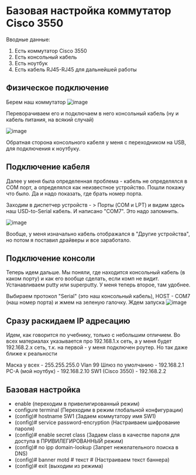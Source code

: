 # Базовая настройка коммутатор Cisco 3550

Вводные данные: 
1. Есть коммутатор Cisco 3550
2. Есть консольный кабель
3. Есть ноутбук
4. Есть кабель RJ45-RJ45 для дальнейшей работы

## Физическое подключение

Берем наш коммутатор
![image](https://github.com/user-attachments/assets/be8fd6cb-c833-480f-975c-aaaa963da067)

Переворачиваем его и подключаем в него консольный кабель (ну и кабель питания, на всякий случай) 

![image](https://github.com/user-attachments/assets/fe132fa6-25a6-4232-8e71-e0f5cad6d615)

Обратная сторона консольного кабеля у меня с переходником на USB, для подключения к ноутбуку. 

## Подключение кабеля

Далее у меня была определенная проблема - кабель не определялся в COM порт, а определялся как неизвестное устройство. Пошли покажу что было. Да и надо показать, где брать номер порта. 

Заходим в диспетчер устройств - > Порты (COM и LPT) и видим здесь наш USD-to-Serial кабель. И написано "COM7". Это надо запомнить.

![image](https://github.com/user-attachments/assets/723634b4-e165-44e0-a486-58fe178ff09e)

Вообще, у меня изначально кабель отображался в "Другие устройства", но потом я поставил драйверы и все заработало.

## Подключение консоли

Теперь идем дальше. Мы поняли, где находится консольный кабель (в каком порту) и как его вообще сделать, если комп не видит.
Устанавливаем putty или superputty. У меня теперь второе, там удобнее. 

Выбираем протокол "Serial" (это наш консольный кабель), HOST - COM7 (наш номер порта) и жмем на зеленую галочку. Ждем запуска
![image](https://github.com/user-attachments/assets/629207f0-f8e3-4cb6-ad38-b735c1be25ca)


## Сразу раскидаем IP адресацию 
Идем, как говорится по учебнику, только с небольшим отличием. Во всех материалах указывается про 192.168.1.х сеть, а у меня будет 192.168.2.x сеть, т.к. на первой - у меня подключен роутер. Но так даже ближе к реальности

Маска у всех - 255.255.255.0
Vlan 99 
Шлюз по умолчанию - 192.168.2.1
PC-A (мой ноутбук) - 192.168.2.10
SW1 (Cisco 3550) - 192.168.2.2

## Базовая настройка

- enable (переходим в привелигированный режим)
- configure terminal (Переходим в режим глобальной конфигурации)
- (config)# hostname SW1 (Задаем коммутатору имя SW1)
- (config)# service password-encryption (Настраиваем шифрование пароля)
- (config)# enable secret class (Задаем class в качестве пароля для доступа в ПРИВИЛЕГИРОВАННЫЙ режим)
- (config)# no ipp domain-lookup (Запрет нежелательного поиска в DNS)
- (config)# banner motd # текст # (Настраиваем текст баннера)
- (config)# exit (выходим из режима)

